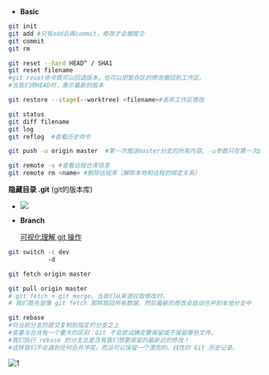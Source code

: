 - **Basic**

```bash
git init
git add #只有add后再commit，修改才会被提交
git commit
git rm

git reset --hard HEAD^ / SHA1 
git reset filename
#git reset命令既可以回退版本，也可以把暂存区的修改撤回到工作区。
#当我们用HEAD时，表示最新的版本

git restore --stage(--worktree) <filename>#丢弃工作区修改

git status
git diff filename
git log
git reflog  #查看历史命令

git push -u origin master  #第一次推送master分支的所有内容, -u参数只在第一次push时使用

git remote -v #查看远程仓库信息
git remote rm <name> #删除远程库（解除本地和远程的绑定关系）
```

**隐藏目录 .git** (git的版本库)

- ![](C:\Users\SHUHAN\OneDrive\归档\0.jpg)

- **Branch**

  [可视化理解 git 操作](https://zhuanlan.zhihu.com/p/132573100)

```bash
git switch -c dev
		   -d

git fetch origin master

git pull origin master
# git fetch + git merge。当我们从来源拉取修改时，
# 我们首先是像 git fetch 那样取回所有数据，然后最新的修改会自动合并到本地分支中

git rebase 
#将当前分支的提交复制到指定的分支之上
#变基与合并有一个重大的区别：Git 不会尝试确定要保留或不保留哪些文件。
#我们执行 rebase 的分支总是含有我们想要保留的最新近的修改！
#这样我们不会遇到任何合并冲突，而且可以保留一个漂亮的、线性的 Git 历史记录。
```

![1](C:\Users\SHUHAN\Desktop\testgit\pic\1.gif)

